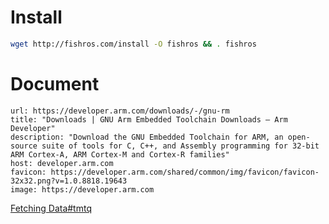 # Install

```bash
wget http://fishros.com/install -O fishros && . fishros
```
# Document

```cardlink
url: https://developer.arm.com/downloads/-/gnu-rm
title: "Downloads | GNU Arm Embedded Toolchain Downloads – Arm Developer"
description: "Download the GNU Embedded Toolchain for ARM, an open-source suite of tools for C, C++, and Assembly programming for 32-bit ARM Cortex-A, ARM Cortex-M and Cortex-R families"
host: developer.arm.com
favicon: https://developer.arm.com/shared/common/img/favicon/favicon-32x32.png?v=1.0.8818.19643
image: https://developer.arm.com
```
[Fetching Data#tmtq](https://docs.ros.org/en/foxy/Releases/Release-Humble-Hawksbill.html)